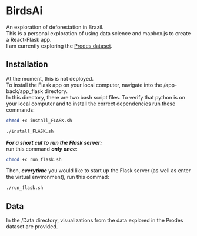 # BirdsAi
An exploration of deforestation in Brazil. </br> 
This is a personal exploration of using data science and mapbox.js to create a React-Flask app. </br>
I am currently exploring the [Prodes dataset](https://data.globalforestwatch.org/datasets/gfw::prodes-deforestation-in-amazonia/about). </br>

## Installation
At the moment, this is not deployed. <br>
To install the Flask app on your local computer, navigate into the /app-back/app_flask directory. <br>
In this directory, there are two bash script files. 
To verify that python is on your local computer and to install the correct dependencies run these commands: <br>
```bash 
chmod +x install_FLASK.sh 
```
```bash 
./install_FLASK.sh 
```

***For a short cut to run the Flask server:*** <br>
run this command ***only once***: <br>
```bash
chmod +x run_flask.sh
``` 

Then, ***everytime*** you would like to start up the Flask server (as well as enter the virtual environment), run this commad:
```bash
./run_flask.sh
```

## Data
In the /Data directory, visualizations from the data explored in the Prodes dataset are provided. 
